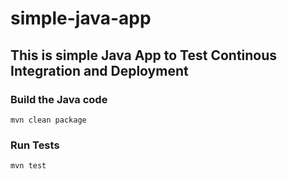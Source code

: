 # simple-java-app
## This is simple Java App to Test Continous Integration and Deployment

### Build the Java code  
```mvn clean package```

### Run Tests
```mvn test```
